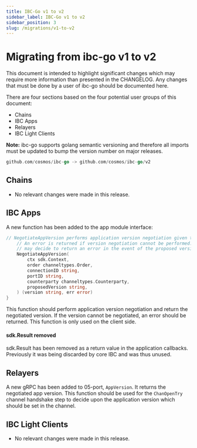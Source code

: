 ```yaml
---
title: IBC-Go v1 to v2
sidebar_label: IBC-Go v1 to v2
sidebar_position: 3
slug: /migrations/v1-to-v2
---
```

# Migrating from ibc-go v1 to v2

This document is intended to highlight significant changes which may require more information than presented in the CHANGELOG.
Any changes that must be done by a user of ibc-go should be documented here.

There are four sections based on the four potential user groups of this document:

- Chains
- IBC Apps
- Relayers
- IBC Light Clients

**Note:** ibc-go supports golang semantic versioning and therefore all imports must be updated to bump the version number on major releases.

```go
github.com/cosmos/ibc-go -> github.com/cosmos/ibc-go/v2
```

## Chains

- No relevant changes were made in this release.

## IBC Apps

A new function has been added to the app module interface:

```go
// NegotiateAppVersion performs application version negotiation given the provided channel ordering, connectionID, portID, counterparty and proposed version.
    // An error is returned if version negotiation cannot be performed. For example, an application module implementing this interface
    // may decide to return an error in the event of the proposed version being incompatible with it's own
    NegotiateAppVersion(
        ctx sdk.Context,
        order channeltypes.Order,
        connectionID string,
        portID string,
        counterparty channeltypes.Counterparty,
        proposedVersion string,
    ) (version string, err error)
}
```

This function should perform application version negotiation and return the negotiated version. If the version cannot be negotiated, an error should be returned. This function is only used on the client side.

#### sdk.Result removed

sdk.Result has been removed as a return value in the application callbacks. Previously it was being discarded by core IBC and was thus unused.

## Relayers

A new gRPC has been added to 05-port, `AppVersion`. It returns the negotiated app version. This function should be used for the `ChanOpenTry` channel handshake step to decide upon the application version which should be set in the channel.

## IBC Light Clients

- No relevant changes were made in this release.
